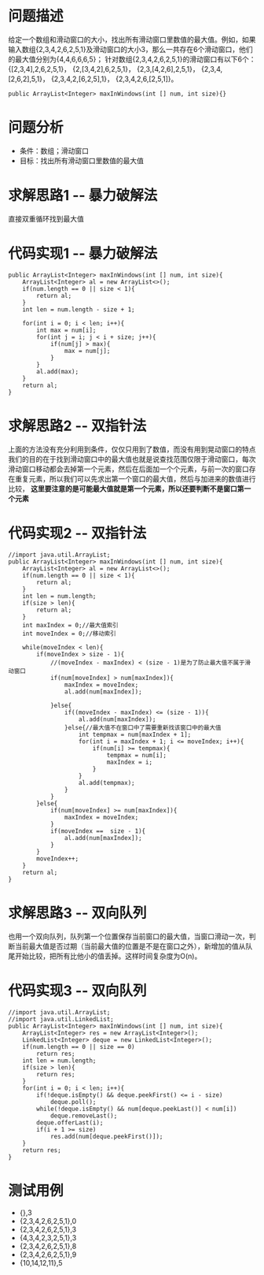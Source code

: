 # 问题描述
给定一个数组和滑动窗口的大小，找出所有滑动窗口里数值的最大值。例如，如果输入数组{2,3,4,2,6,2,5,1}及滑动窗口的大小3，那么一共存在6个滑动窗口，他们的最大值分别为{4,4,6,6,6,5}； 针对数组{2,3,4,2,6,2,5,1}的滑动窗口有以下6个： {[2,3,4],2,6,2,5,1}， {2,[3,4,2],6,2,5,1}， {2,3,[4,2,6],2,5,1}， {2,3,4,[2,6,2],5,1}， {2,3,4,2,[6,2,5],1}， {2,3,4,2,6,[2,5,1]}。

```
public ArrayList<Integer> maxInWindows(int [] num, int size){}
```
# 问题分析
- 条件：数组；滑动窗口
- 目标：找出所有滑动窗口里数值的最大值

# 求解思路1 -- 暴力破解法
直接双重循环找到最大值

# 代码实现1 -- 暴力破解法

```
public ArrayList<Integer> maxInWindows(int [] num, int size){
    ArrayList<Integer> al = new ArrayList<>();
    if(num.length == 0 || size < 1){
        return al;
    }
    int len = num.length - size + 1;
    
    for(int i = 0; i < len; i++){
        int max = num[i];
        for(int j = i; j < i + size; j++){
            if(num[j] > max){
                max = num[j];
            }
        }
        al.add(max);
    }
    return al;
}
```

# 求解思路2 -- 双指针法
上面的方法没有充分利用到条件，仅仅只用到了数值，而没有用到晃动窗口的特点
我们的目的在于找到滑动窗口中的最大值也就是说查找范围仅限于滑动窗口，每次滑动窗口移动都会去掉第一个元素，然后在后面加一个个元素，与前一次的窗口存在重复元素，所以我们可以先求出第一个窗口的最大值，然后与加进来的数值进行比较， **这里要注意的是可能最大值就是第一个元素，所以还要判断不是窗口第一个元素**

# 代码实现2 -- 双指针法

```
//import java.util.ArrayList;
public ArrayList<Integer> maxInWindows(int [] num, int size){
    ArrayList<Integer> al = new ArrayList<>();
    if(num.length == 0 || size < 1){
        return al;
    }
    int len = num.length;
    if(size > len){
        return al;
    }
    int maxIndex = 0;//最大值索引
    int moveIndex = 0;//移动索引

    while(moveIndex < len){
        if(moveIndex > size - 1){
            //(moveIndex - maxIndex) < (size - 1)是为了防止最大值不属于滑动窗口
			if(num[moveIndex] > num[maxIndex]){
				maxIndex = moveIndex;
				al.add(num[maxIndex]);
				
			}else{
				if((moveIndex - maxIndex) <= (size - 1)){
					al.add(num[maxIndex]);
				}else{//最大值不在窗口中了需要重新找该窗口中的最大值
					int tempmax = num[maxIndex + 1];
					for(int i = maxIndex + 1; i <= moveIndex; i++){
						if(num[i] >= tempmax){
							tempmax = num[i];
							maxIndex = i;
						}
					}
					al.add(tempmax);
				}
			}
        }else{
            if(num[moveIndex] >= num[maxIndex]){
                maxIndex = moveIndex;
            }
            if(moveIndex ==  size - 1){
                al.add(num[maxIndex]);
            }
        }
        moveIndex++;
    }
    return al;
}
```

# 求解思路3 -- 双向队列
也用一个双向队列，队列第一个位置保存当前窗口的最大值，当窗口滑动一次，判断当前最大值是否过期（当前最大值的位置是不是在窗口之外），新增加的值从队尾开始比较，把所有比他小的值丢掉。这样时间复杂度为O(n)。

# 代码实现3 -- 双向队列

```
//import java.util.ArrayList;
//import java.util.LinkedList;
public ArrayList<Integer> maxInWindows(int [] num, int size){
    ArrayList<Integer> res = new ArrayList<Integer>();
    LinkedList<Integer> deque = new LinkedList<Integer>();
    if(num.length == 0 || size == 0)
        return res;
    int len = num.length;
    if(size > len){
        return res;
    }
    for(int i = 0; i < len; i++){
        if(!deque.isEmpty() && deque.peekFirst() <= i - size)
            deque.poll();
        while(!deque.isEmpty() && num[deque.peekLast()] < num[i])
            deque.removeLast();
        deque.offerLast(i);
        if(i + 1 >= size)
            res.add(num[deque.peekFirst()]);
    }
    return res;
}
```


# 测试用例
- {},3
- {2,3,4,2,6,2,5,1},0
- {2,3,4,2,6,2,5,1},3
- {4,3,4,2,3,2,5,1},3
- {2,3,4,2,6,2,5,1},8
- {2,3,4,2,6,2,5,1},9
- {10,14,12,11},5
